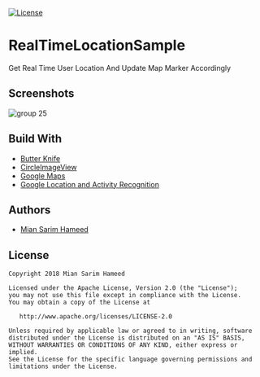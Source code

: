 [![License](https://img.shields.io/badge/License-Apache%202.0-blue.svg)](https://opensource.org/licenses/Apache-2.0)

# RealTimeLocationSample
Get Real Time User Location And Update Map Marker Accordingly

## Screenshots
![group 25](https://user-images.githubusercontent.com/29060271/43504919-88420276-957e-11e8-9a05-1b68d414b0b5.png)

## Build With
* [Butter Knife](https://github.com/JakeWharton/butterknife)
* [CircleImageView](https://github.com/hdodenhof/CircleImageView)
* [Google Maps](https://developers.google.com/android/guides/setup)
* [Google Location and Activity Recognition](https://developers.google.com/android/guides/setup)

## Authors
* [Mian Sarim Hameed](https://github.com/MianSarimHameed)

## License
<pre><code>Copyright 2018 Mian Sarim Hameed

Licensed under the Apache License, Version 2.0 (the "License");
you may not use this file except in compliance with the License.
You may obtain a copy of the License at

   http://www.apache.org/licenses/LICENSE-2.0

Unless required by applicable law or agreed to in writing, software
distributed under the License is distributed on an "AS IS" BASIS,
WITHOUT WARRANTIES OR CONDITIONS OF ANY KIND, either express or implied.
See the License for the specific language governing permissions and
limitations under the License.</code></pre>
